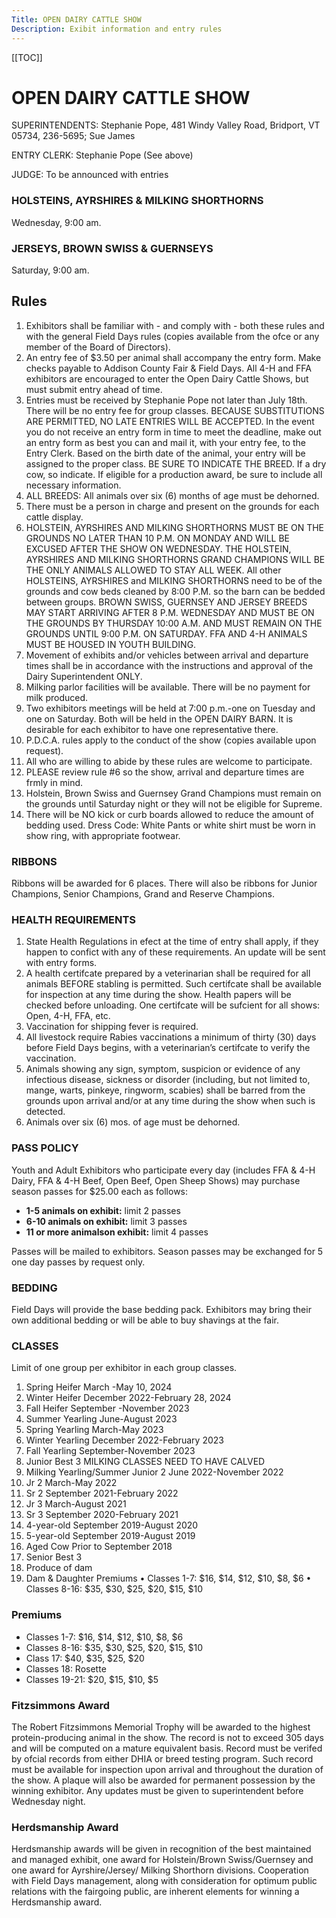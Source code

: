```yaml
---
Title: OPEN DAIRY CATTLE SHOW
Description: Exibit information and entry rules
---
```

\[[TOC]]

# OPEN DAIRY CATTLE SHOW

SUPERINTENDENTS: Stephanie Pope, 481 Windy Valley Road, Bridport, VT 05734, 236-5695; Sue James

ENTRY CLERK: Stephanie Pope (See above)

JUDGE: To be announced with entries

### HOLSTEINS, AYRSHIRES & MILKING SHORTHORNS

Wednesday, 9:00 am.

### JERSEYS, BROWN SWISS & GUERNSEYS

Saturday, 9:00 am.

## Rules

1. Exhibitors shall be familiar with - and comply with - both these rules and with the
   general Field Days rules (copies available from the ofce or any member of the Board of
   Directors).
2. An entry fee of $3.50 per animal shall accompany the entry form. Make checks payable
   to Addison County Fair & Field Days. All 4-H and FFA exhibitors are encouraged to enter
   the Open Dairy Cattle Shows, but must submit entry ahead of time.
3. Entries must be received by Stephanie Pope not later than July 18th. There will be no
   entry fee for group classes. BECAUSE SUBSTITUTIONS ARE PERMITTED, NO LATE ENTRIES
   WILL BE ACCEPTED.
    In the event you do not receive an entry form in time to meet the deadline, make out an
   entry form as best you can and mail it, with your entry fee, to the Entry Clerk. Based on
   the birth date of the animal, your entry will be assigned to the proper class. BE SURE TO
   INDICATE THE BREED. If a dry cow, so indicate. If eligible for a production award, be sure
   to include all necessary information.
4. ALL BREEDS: All animals over six (6) months of age must be dehorned.
5. There must be a person in charge and present on the grounds for each cattle display.
6. HOLSTEIN, AYRSHIRES AND MILKING SHORTHORNS MUST BE ON THE GROUNDS
   NO LATER THAN 10 P.M. ON MONDAY AND WILL BE EXCUSED AFTER THE SHOW
   ON WEDNESDAY. THE HOLSTEIN, AYRSHIRES AND MILKING SHORTHORNS GRAND
   CHAMPIONS WILL BE THE ONLY ANIMALS ALLOWED TO STAY ALL WEEK. All other
   HOLSTEINS, AYRSHIRES and MILKING SHORTHORNS need to be of the grounds and cow
   beds cleaned by 8:00 P.M. so the barn can be bedded between groups. BROWN SWISS,
   GUERNSEY AND JERSEY BREEDS MAY START ARRIVING AFTER 8 P.M. WEDNESDAY AND
   MUST BE ON THE GROUNDS BY THURSDAY 10:00 A.M. AND MUST REMAIN ON THE
   GROUNDS UNTIL 9:00 P.M. ON SATURDAY. FFA AND 4-H ANIMALS MUST BE HOUSED IN
   YOUTH BUILDING.
7. Movement of exhibits and/or vehicles between arrival and departure times shall be in
   accordance with the instructions and approval of the Dairy Superintendent ONLY.
8. Milking parlor facilities will be available. There will be no payment for milk produced.
9. Two exhibitors meetings will be held at 7:00 p.m.-one on Tuesday and one on Saturday.
   Both will be held in the OPEN DAIRY BARN. It is desirable for each exhibitor to have one
   representative there.
10. P.D.C.A. rules apply to the conduct of the show (copies available upon request).
11. All who are willing to abide by these rules are welcome to participate.
12. PLEASE review rule #6 so the show, arrival and departure times are frmly in mind.
13. Holstein, Brown Swiss and Guernsey Grand Champions must remain on the grounds
    until Saturday night or they will not be eligible for Supreme.
14. There will be NO kick or curb boards allowed to reduce the amount of bedding used.
    Dress Code: White Pants or white shirt must be worn in show ring, with appropriate footwear.

### RIBBONS

Ribbons will be awarded for 6 places. There will also be ribbons for Junior Champions,
Senior Champions, Grand and Reserve Champions.

### HEALTH REQUIREMENTS

1. State Health Regulations in efect at the time of entry shall apply, if they happen to
   confict with any of these requirements. An update will be sent with entry forms.
2. A health certifcate prepared by a veterinarian shall be required for all animals BEFORE
   stabling is permitted. Such certifcate shall be available for inspection at any time
   during the show. Health papers will be checked before unloading. One certifcate will be
   sufcient for all shows: Open, 4-H, FFA, etc.
3. Vaccination for shipping fever is required.
4. All livestock require Rabies vaccinations a minimum of thirty (30) days before
   Field Days begins, with a veterinarian’s certifcate to verify the vaccination.
5. Animals showing any sign, symptom, suspicion or evidence of any infectious disease,
   sickness or disorder (including, but not limited to, mange, warts, pinkeye, ringworm,
   scabies) shall be barred from the grounds upon arrival and/or at any time during the
   show when such is detected.
6. Animals over six (6) mos. of age must be dehorned.

### PASS POLICY

Youth and Adult Exhibitors who participate every day (includes FFA & 4-H Dairy, FFA & 4-H
Beef, Open Beef, Open Sheep Shows) may purchase season passes for $25.00 each as follows:

* **1-5 animals on exhibit:** limit 2 passes
* **6-10 animals on exhibit:** limit 3 passes
* **11 or more animalson exhibit:** limit 4 passes

Passes will be mailed to exhibitors. Season passes may be exchanged for 5 one day
passes by request only.

### BEDDING

Field Days will provide the base bedding pack. Exhibitors may bring their own additional
bedding or will be able to buy shavings at the fair. 

### CLASSES

Limit of one group per exhibitor in each group classes.

1. Spring Heifer March -May 10, 2024
2. Winter Heifer December 2022-February 28, 2024
3. Fall Heifer September -November 2023
4. Summer Yearling June-August 2023
5. Spring Yearling March-May 2023
6. Winter Yearling December 2022-February 2023
7. Fall Yearling September-November 2023
8. Junior Best 3
   MILKING CLASSES NEED TO HAVE CALVED
9. Milking Yearling/Summer Junior 2 June 2022-November 2022
10. Jr 2 March-May 2022
11. Sr 2 September 2021-February 2022
12. Jr 3 March-August 2021
13. Sr 3 September 2020-February 2021
14. 4-year-old September 2019-August 2020
15. 5-year-old September 2019-August 2019
16. Aged Cow Prior to September 2018
17. Senior Best 3
18. Produce of dam
19. Dam & Daughter
    Premiums
    •	Classes 1-7: $16, $14, $12, $10, $8, $6
    •	Classes 8-16: $35, $30, $25, $20, $15, $10

### Premiums

* Classes 1-7: $16, $14, $12, $10, $8, $6 
* Classes 8-16: $35, $30, $25, $20, $15, $10
* Class 17: $40, $35, $25, $20 
* Classes 18: Rosette
* Classes 19-21: $20, $15, $10, $5

### Fitzsimmons Award

The Robert Fitzsimmons Memorial Trophy will be awarded to the highest protein-producing
animal in the show. The record is not to exceed 305 days and will be computed on a mature
equivalent basis. Record must be verifed by ofcial records from either DHIA or breed testing
program. Such record must be available for inspection upon arrival and throughout the duration
of the show. A plaque will also be awarded for permanent possession by the winning exhibitor.
Any updates must be given to superintendent before Wednesday night.

### Herdsmanship Award

Herdsmanship awards will be given in recognition of the best maintained and managed
exhibit, one award for Holstein/Brown Swiss/Guernsey and one award for Ayrshire/Jersey/
Milking Shorthorn divisions. Cooperation with Field Days management, along with
consideration for optimum public relations with the fairgoing public, are inherent elements
for winning a Herdsmanship award.